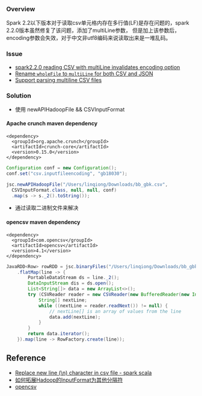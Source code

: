 ### Overview
Spark 2.2以下版本对于读取csv单元格内存在多行值(LF)是存在问题的，spark 2.2.0版本虽然修复了该问题，添加了multiLine参数，
但是加上该参数后，encoding参数会失效，对于中文非utf8编码来说读取出来是一堆乱码。

### Issue

- [spark2.2.0 reading CSV with multiLine invalidates encoding option](https://github.com/databricks/spark-csv/issues/448)
- [Rename `wholeFile` to `multiLine` for both CSV and JSON](https://github.com/apache/spark/pull/18202)
- [Support parsing multiline CSV files](https://github.com/apache/spark/pull/16976)

### Solution

- 使用 newAPIHadoopFile && CSVInputFormat

#### Apache crunch maven dependency
```mxml
<dependency>
  <groupId>org.apache.crunch</groupId>
  <artifactId>crunch-core</artifactId>
  <version>0.15.0</version>
</dependency>
```

```java
Configuration conf = new Configuration();
conf.set("csv.inputfileencoding", "gb18030");

jsc.newAPIHadoopFile("/Users/linqiong/Downloads/bb_gbk.csv",
  CSVInputFormat.class, null, null, conf)
  .map(s -> s._2().toString());
```

- 通过读取二进制文件来解决

#### opencsv maven dependency
```mxml
<dependency>
  <groupId>com.opencsv</groupId>
  <artifactId>opencsv</artifactId>
  <version>4.1</version>
</dependency>
```

```java
JavaRDD<Row> rowRDD = jsc.binaryFiles("/Users/linqiong/Downloads/bb_gbk.csv")
    .flatMap(line -> {
        PortableDataStream ds = line._2();
        DataInputStream dis = ds.open();
        List<String[]> data = new ArrayList<>();
        try (CSVReader reader = new CSVReader(new BufferedReader(new InputStreamReader(dis, GB18030)))) {
            String[] nextLine;
            while ((nextLine = reader.readNext()) != null) {
                // nextLine[] is an array of values from the line
                data.add(nextLine);
            }
        }
        return data.iterator();
    }).map(line -> RowFactory.create(line));
```

## Reference
- [Replace new line (\n) character in csv file - spark scala](https://stackoverflow.com/questions/36990177/replace-new-line-n-character-in-csv-file-spark-scala/45087356#45087356)
- [如何拓展Hadoop的InputFormat为其他分隔符](https://www.coder4.com/archives/4313)
- [opencsv](http://opencsv.sourceforge.net/)